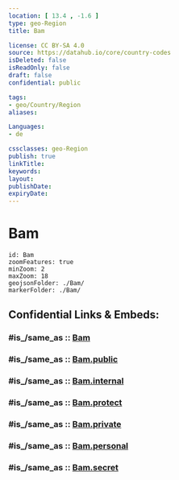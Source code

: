 ```yaml
---
location: [ 13.4 , -1.6 ] 
type: geo-Region
title: Bam

license: CC BY-SA 4.0
source: https://datahub.io/core/country-codes
isDeleted: false
isReadOnly: false
draft: false
confidential: public

tags:
- geo/Country/Region
aliases:

Languages:
- de

cssclasses: geo-Region
publish: true
linkTitle: 
keywords: 
layout: 
publishDate: 
expiryDate: 
---
```


# Bam

```leaflet
id: Bam
zoomFeatures: true 
minZoom: 2 
maxZoom: 18
geojsonFolder: ./Bam/
markerFolder: ./Bam/
```


## Confidential Links & Embeds: 

### #is_/same_as :: [Bam](/_Standards/Earth/Continent/Africa/Africa~West/Burkina_Faso/Regions~Burkina_Faso/Centre-Nord/counties~Centre-Nord/Bam.md) 

### #is_/same_as :: [Bam.public](/_public/Earth/Continent/Africa/Africa~West/Burkina_Faso/Regions~Burkina_Faso/Centre-Nord/counties~Centre-Nord/Bam.public.md) 

### #is_/same_as :: [Bam.internal](/_internal/Earth/Continent/Africa/Africa~West/Burkina_Faso/Regions~Burkina_Faso/Centre-Nord/counties~Centre-Nord/Bam.internal.md) 

### #is_/same_as :: [Bam.protect](/_protect/Earth/Continent/Africa/Africa~West/Burkina_Faso/Regions~Burkina_Faso/Centre-Nord/counties~Centre-Nord/Bam.protect.md) 

### #is_/same_as :: [Bam.private](/_private/Earth/Continent/Africa/Africa~West/Burkina_Faso/Regions~Burkina_Faso/Centre-Nord/counties~Centre-Nord/Bam.private.md) 

### #is_/same_as :: [Bam.personal](/_personal/Earth/Continent/Africa/Africa~West/Burkina_Faso/Regions~Burkina_Faso/Centre-Nord/counties~Centre-Nord/Bam.personal.md) 

### #is_/same_as :: [Bam.secret](/_secret/Earth/Continent/Africa/Africa~West/Burkina_Faso/Regions~Burkina_Faso/Centre-Nord/counties~Centre-Nord/Bam.secret.md)

